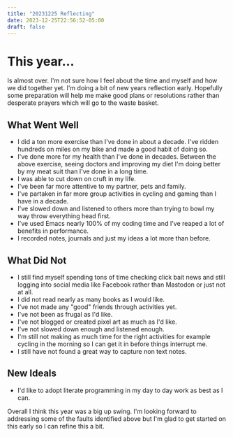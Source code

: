 ```yaml
---
title: "20231225 Reflecting"
date: 2023-12-25T22:56:52-05:00
draft: false
---
```



# This year...

Is almost over. I'm not sure how I feel about the time and myself and how we did together yet. I'm doing a bit of new years reflection early. Hopefully some preparation will help me make good plans or resolutions rather than desperate prayers which will go to the waste basket.

## What Went Well

- I did a ton more exercise than I've done in about a decade. I've ridden hundreds on miles on my bike and made a good habit of doing so. 
- I've done more for my health than I've done in decades. Between the above exercise, seeing doctors and improving my diet I'm doing better by my meat suit than I've done in a long time.
- I was able to cut down on cruft in my life. 
- I've been far more attentive to my partner, pets and family.
- I've partaken in far more group activities in cycling and gaming than I have in a decade.
- I've slowed down and listened to others more than trying to bowl my way throw everything head first.
- I've used Emacs nearly 100% of my coding time and I've reaped a lot of benefits in performance.
- I recorded notes, journals and just my ideas a lot more than before.

## What Did Not

- I still find myself spending tons of time checking click bait news and still logging into social media like Facebook rather than Mastodon or just not at all.
- I did not read nearly as many books as I would like.
- I've not made any "good" friends through activities yet.
- I've not been as frugal as I'd like.
- I've not blogged or created pixel art as much as I'd like.
- I've not slowed down enough and listened enough.
- I'm still not making as much time for the right activities for example cycling in the morning so I can get it in before things interrupt me.
- I still have not found a great way to capture non text notes.

## New Ideals

- I'd like to adopt literate programming in my day to day work as best as I can.


Overall I think this year was a big up swing. I'm looking forward to addressing some of the faults identified above but I'm glad to get started on this early so I can refine this a bit. 
